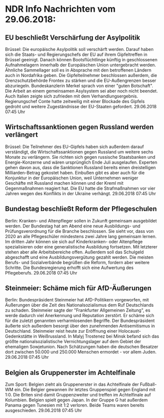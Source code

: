 # NDR Info Nachrichten vom 29.06.2018:


## EU beschließt Verschärfung der Asylpolitik
Brüssel: Die europäische Asylpolitik soll verschärft werden. Darauf haben sich die Staats- und Regierungschefs der EU auf ihrem Gipfeltreffen in Brüssel geeinigt. Danach können Bootsflüchtlinge künftig in geschlossenen Aufnahmelagern innerhalb der Europäischen Union untergebracht werden. Ähnliche Sammellager soll es in Absprache mit den betroffenen Ländern auch in Nordafrika geben. Die Gipfelteilnehmer beschlossen außerdem, die Grenzschutzbehörde Frontex zu stärken und die EU-Außengrenzen besser abzuriegeln. Bundeskanzlerin Merkel sprach von einer "guten Botschaft". Die Arbeit an einem gemeinsamen Asylsystem sei aber noch nicht beendet. Auch Italien zeigte sich zufrieden mit dem Verhandlungsergebnis. Regierungschef Conte hatte zeitweilig mit einer Blockade des Gipfels gedroht und weitere Zugeständnisse der EU-Staaten gefordert. 29.06.2018 07:45 Uhr 

## Wirtschaftssanktionen gegen Russland werden verlängert
Brüssel: Die Teilnehmer des EU-Gipfels haben sich außerdem darauf verständigt, die Wirtschaftssanktionen gegen Russland um weitere sechs Monate zu verlängern. Sie richten sich gegen russische Staatsbanken und Energie-Konzerne und wären ursprünglich Ende Juli ausgelaufen. Experten gehen davon aus, dass die Sanktionen Russland bereits einen dreistelligen Milliarden-Betrag gekostet haben. Einbußen gibt es aber auch für die Konjunktur in der Europäischen Union, weil Unternehmen weniger Geschäfte mit Russland machen können und der Kreml mit Gegenmaßnahmen reagiert hat. Die EU hatte die Strafmaßnahmen vor vier Jahren wegen des Konflikts in der Ukraine verhängt. 29.06.2018 07:45 Uhr 

## Bundestag beschließt Reform der Pflegeschulen
Berlin:	Kranken- und Altenpfleger sollen in Zukunft gemeinsam ausgebildet werden. Der Bundestag hat am Abend eine neue Ausbildungs- und Prüfungsverordnung für die Branche beschlossen. Sie sieht vor, dass von 2020 an alle Pflegeschüler mindestens zwei Jahre lang gemeinsam lernen. Im dritten Jahr können sie sich auf Kinderkranken- oder Altenpflege spezialisieren oder eine generalistische Ausbildung fortsetzen. Mit letzterer stehen aber alle Arbeitsbereiche offen. Außerdem soll das Schulgeld abgeschafft und eine Ausbildungsvergütung gezahlt werden. Die meisten Berufs- und Sozialverbände begrüßen die Reform, fordern aber weitere Schritte. Die Bundesregierung erhofft sich eine Aufwertung des Pflegeberufs. 29.06.2018 07:45 Uhr 

## Steinmeier: Schäme mich für AfD-Äußerungen
Berlin: Bundespräsident Steinmeier hat AfD-Politikern vorgeworfen, mit Äußerungen über die Zeit des Nationalsozialismus dem Ruf Deutschlands zu schaden. Steinmeier sagte der "Frankfurter Allgemeinen Zeitung", es werde dadurch viel Anerkennung und Reputation zerstört. Er schäme sich für die zuletzt genannten verharmlosenden Begriffe. Der Bundespräsident äußerte sich außerdem besorgt über den zunehmenden Antisemitismus in Deutschland. Steinmeier reist heute zur Eröffnung einer Holocaust-Gedenkstätte in Weißrussland. In Malyj Trostenez bei Minsk befand sich das größte nationalsozialistische Vernichtungslager auf dem Gebiet der ehemaligen Sowjetunion. Nach Schätzungen haben die deutschen Besatzer dort zwischen 50.000 und 250.000 Menschen ermordet - vor allem Juden. 29.06.2018 07:45 Uhr 

## Belgien als Gruppenerster im Achtelfinale
Zum Sport:	Belgien zieht als Gruppenerster in das Achtelfinale der Fußball-WM ein. Die Belgier gewannen ihr letztes Gruppenspiel gegen England mit 1:0. Die Briten sind damit Gruppenzweiter und treffen im Achtelfinale auf Kolumbien. Belgien spielt gegen Japan. In der Gruppe G hat außerdem Panama gegen Tunesien mit 1:2 verloren. Beide Teams waren bereits ausgeschieden. 29.06.2018 07:45 Uhr 
